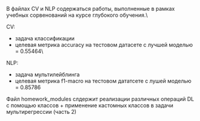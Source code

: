 В файлах CV и NLP содержаться работы, выполненные в рамках учебных сорвенований на курсе глубокого обучения.\

CV:
- задача классификации
- целевая метрика accuracy на тестовом датасете с лучшей моделью = 0.55464\
  
NLP:
- задача мультилейблинга
- целевая метрика f1-macro на тестовом дататсете с лушей моделью = 0.85786

Файл homework_modules слдержит реализации различных операций DL с помощью классов + применение кастомных классов в задачи мультирегрессии (часть 2)

